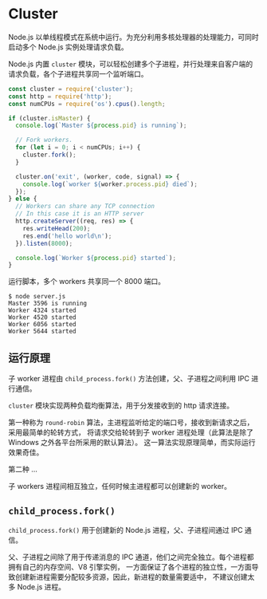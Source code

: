 # Cluster

Node.js 以单线程模式在系统中运行。为充分利用多核处理器的处理能力，可同时启动多个 Node.js 实例处理请求负载。

Node.js 内置 `cluster` 模块，可以轻松创建多个子进程，并行处理来自客户端的请求负载，各个子进程共享同一个监听端口。

```js
const cluster = require('cluster');
const http = require('http');
const numCPUs = require('os').cpus().length;

if (cluster.isMaster) {
  console.log(`Master ${process.pid} is running`);

  // Fork workers.
  for (let i = 0; i < numCPUs; i++) {
    cluster.fork();
  }

  cluster.on('exit', (worker, code, signal) => {
    console.log(`worker ${worker.process.pid} died`);
  });
} else {
  // Workers can share any TCP connection
  // In this case it is an HTTP server
  http.createServer((req, res) => {
    res.writeHead(200);
    res.end('hello world\n');
  }).listen(8000);

  console.log(`Worker ${process.pid} started`);
}
```

运行脚本，多个 workers 共享同一个 8000 端口。

```
$ node server.js
Master 3596 is running
Worker 4324 started
Worker 4520 started
Worker 6056 started
Worker 5644 started
```

## 运行原理

子 worker 进程由 `child_process.fork()` 方法创建，父、子进程之间利用 IPC 进行通信。

`cluster` 模块实现两种负载均衡算法，用于分发接收到的 http 请求连接。

第一种称为 `round-robin` 算法，主进程监听给定的端口号，接收到新请求之后，采用最简单的轮转方式，
将请求交给轮转到子 worker 进程处理（此算法是除了 Windows 之外各平台所采用的默认算法）。
这一算法实现原理简单，而实际运行效果奇佳。

第二种 ...

子 workers 进程间相互独立，任何时候主进程都可以创建新的 worker。

## `child_process.fork()`

`child_process.fork()` 用于创建新的 Node.js 进程，父、子进程间通过 IPC 通信。

父、子进程之间除了用于传递消息的 IPC 通道，他们之间完全独立。每个进程都拥有自己的内存空间、V8 引擎实例，
一方面保证了各个进程的独立性，一方面导致创建新进程需要分配较多资源，因此，新进程的数量需要适中，
不建议创建太多 Node.js 进程。


